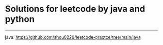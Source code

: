 # Solutions for leetcode by java and python
--------------------------------------------
java: https://github.com/shou0228/leetcode-practce/tree/main/java
